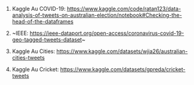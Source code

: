 1. Kaggle Au COVID-19: https://www.kaggle.com/code/ratan123/data-analysis-of-tweets-on-australian-election/notebook#Checking-the-head-of-the-dataframes

2. ~IEEE: https://ieee-dataport.org/open-access/coronavirus-covid-19-geo-tagged-tweets-dataset~

3. Kaggle Au Cities: https://www.kaggle.com/datasets/wjia26/australian-cities-tweets

4. Kaggle Au Cricket: https://www.kaggle.com/datasets/gpreda/cricket-tweets
